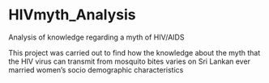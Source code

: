 # HIVmyth_Analysis
Analysis of knowledge regarding a myth of HIV/AIDS

This project was carried out to find how the knowledge about the myth that the HIV virus can transmit from mosquito bites varies on Sri Lankan ever married women’s socio demographic characteristics
